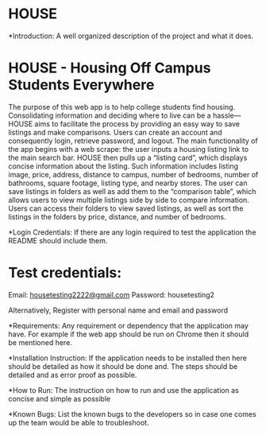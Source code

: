 # HOUSE

*Introduction: A well organized description of the project and what it does.

# HOUSE - Housing Off Campus Students Everywhere

The purpose of this web app is to help college students find housing.  Consolidating information and deciding where to live can be a hassle— HOUSE aims to facilitate the process by providing an easy way to save listings and make comparisons. Users can create an account and consequently login, retrieve password, and logout.  The main functionality of the app begins with a web scrape: the user inputs a housing listing link to the main search bar.  HOUSE then pulls up a “listing card”, which displays concise information about the listing.  Such information includes listing image, price, address, distance to campus, number of bedrooms, number of bathrooms, square footage, listing type, and nearby stores.  The user can save listings in folders as well as add them to the “comparison table”, which allows users to view multiple listings side by side to compare information.  Users can access their folders to view saved listings, as well as sort the listings in the folders by price, distance, and number of bedrooms.

*Login Credentials: If there are any login required to test the application the README should include them.

# Test credentials:
Email:  housetesting2222@gmail.com
Password: housetesting2 

Alternatively,
Register with personal name and email and password

*Requirements: Any requirement or dependency that the application may have. For example if the web app should be run on Chrome then it should be mentioned here.

*Installation Instruction: If the application needs to be installed then here should be detailed as how it should be done and. The steps should be detailed and as error proof as possible.

*How to Run: The instruction on how to run and use the application as concise and simple as possible

*Known Bugs: List the known bugs to the developers so in case one comes up the team would be able to troubleshoot.
